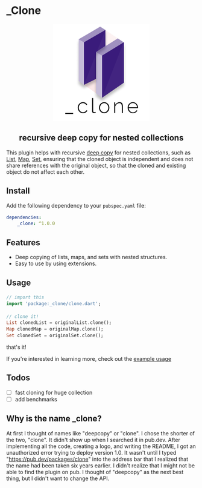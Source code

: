 # _Clone

<p align="center">
<img src="logos/clone_logo@4x.png" height="256" alt="Bloc" 
background-color='transparent'/>
</p>

<h2 align="center">recursive deep copy for nested collections
</h2>

This plugin helps with recursive [deep copy](https://developer.mozilla.org/en-US/docs/Glossary/Deep_copy) for nested collections, such as [List](https://api.flutter.dev/flutter/dart-core/List-class.html), [Map](https://api.flutter.dev/flutter/dart-core/Map-class.html), [Set](https://api.flutter.dev/flutter/dart-core/Set-class.html), ensuring that the cloned object is independent and does not share references with the original object, so that the cloned and existing object do not affect each other.

## Install

Add the following dependency to your `pubspec.yaml` file:

```yaml
dependencies:
    _clone: ^1.0.0
```

## Features

- Deep copying of lists, maps, and sets with nested structures.
- Easy to use by using extensions.

## Usage

```dart
// import this
import 'package:_clone/clone.dart';

// clone it!
List clonedList = originalList.clone();
Map clonedMap = originalMap.clone();
Set clonedSet = originalSet.clone();
```

that's it!

If you're interested in learning more, check out the
[example usage](example/bin/example.dart)

## Todos

- [ ] fast cloning for huge collection
- [ ] add benchmarks

## Why is the name _clone?

At first I thought of names like "deepcopy" or "clone". I chose the shorter of the two, "clone". It didn't show up when I searched it in pub.dev. After implementing all the code, creating a logo, and writing the README,
I got an unauthorized error trying to deploy version 1.0.
It wasn't until I typed "https://pub.dev/packages/clone" into the address bar that I realized that the name had been taken six years earlier. I didn't realize that I might not be able to find the plugin on pub. I thought of "deepcopy" as the next best thing, but I didn't want to change the API.
